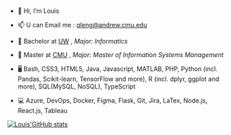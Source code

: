 - 👋 Hi, I’m Louis
- 📫 U can Email me : qleng@andrew.cmu.edu
- 🏫 Bachelor at <a href="http://www.washington.edu" target="_blank">UW</a> , _Major: Informatics_
- 🏫 Master at <a href="http://cmu.edu" target="_blank">CMU</a> , _Major: Master of Information Systems Management_




- 🖥️ Bash, CSS3, HTML5, Java, Javascript, MATLAB, PHP, Python (incl. Pandas, Scikit-learn, TensorFlow and more), R (incl. dplyr, ggplot and more), SQL(MySQL, NoSQL), TypeScript
- 💻 Azure, DevOps, Docker, Figma, Flask, Git, Jira, LaTex, Node.js, React.js, Tableau

[![Louis'GitHub stats](https://github-readme-stats.vercel.app/api?username=LouisXO&count_private=true&show_icons=true&theme=prussian)](https://github.com/LouisXO)


<!---
[![Top Langs](https://github-readme-stats.vercel.app/api/top-langs/?username=LouisXO&layout=compact&count_private=true)](https://github.com/anuraghazra/github-readme-stats)
LouisXO/LouisXO is a ✨ special ✨ repository because its `README.md` (this file) appears on your GitHub profile.
You can click the Preview link to take a look at your changes.
--->
